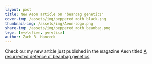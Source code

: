 ```yaml
---
layout: post
title: New Aeon article on "beanbag genetics"
cover-img: /assets/img/peppered_moth_black.png
thumbnail-img: /assets/img/Aeon-logo.png
share-img: /assets/img/peppered_moth_beanbag.png
tags: [evolution, genetics]
author: Zach B. Hancock
---
```


Check out my new article just published in the magazine Aeon titled [A resurrected defence of beanbag genetics](https://aeon.co/essays/a-resurrected-defence-of-beanbag-genetics).
